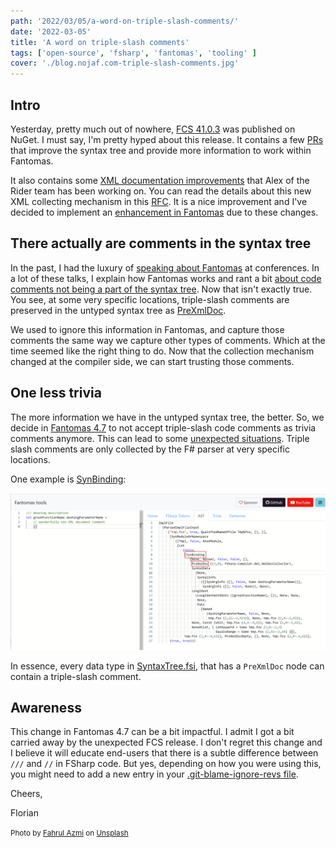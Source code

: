 ```yaml
---
path: '2022/03/05/a-word-on-triple-slash-comments/'
date: '2022-03-05'
title: 'A word on triple-slash comments'
tags: ['open-source', 'fsharp', 'fantomas', 'tooling' ]
cover: './blog.nojaf.com-triple-slash-comments.jpg'
---
```


## Intro

Yesterday, pretty much out of nowhere, [FCS 41.0.3](https://www.nuget.org/packages/FSharp.Compiler.Service/41.0.3) was published on NuGet.
I must say, I'm pretty hyped about this release. It contains a few [PRs](https://github.com/dotnet/fsharp/pulls?q=is%3Apr+is%3Aclosed+author%3Anojaf+merged%3A2021-10-30..2022-03-03) that improve the syntax tree and provide more information to work within Fantomas.

It also contains some [XML documentation improvements](https://github.com/dotnet/fsharp/pulls?q=is%3Apr+11973+12484+12783) that Alex of the Rider team has been working on.
You can read the details about this new XML collecting mechanism in this [RFC](https://github.com/fsharp/fslang-design/blob/main/tooling/FST-1035-xml-documentation-collecting-mechanism.md). It is a nice improvement and I've decided to implement an [enhancement in Fantomas](https://github.com/fsprojects/fantomas/issues/1878) due to these changes.

## There actually are comments in the syntax tree

In the past, I had the luxury of [speaking about Fantomas](/public-speaking) at conferences. In a lot of these talks, I explain how Fantomas works and rant a bit [about code comments not being a part of the syntax tree](https://youtu.be/R9Ob5Vp4a9c?t=1580). Now that isn't exactly true. You see, at some very specific locations, triple-slash comments are preserved in the untyped syntax tree as [PreXmlDoc](https://fsharp.github.io/fsharp-compiler-docs/reference/fsharp-compiler-xml-prexmldoc.html).

We used to ignore this information in Fantomas, and capture those comments the same way we capture other types of comments. Which at the time seemed like the right thing to do.
Now that the collection mechanism changed at the compiler side, we can start trusting those comments.

## One less trivia

The more information we have in the untyped syntax tree, the better. So, we decide in [Fantomas 4.7](https://github.com/fsprojects/fantomas/releases/tag/v4.7.0) to not accept triple-slash code comments as trivia comments anymore.
This can lead to some [unexpected situations](https://github.com/fsprojects/fantomas/issues/2126). Triple slash comments are only collected by the F# parser at very specific locations.

One example is [SynBinding](https://fsharp.github.io/fsharp-compiler-docs/reference/fsharp-compiler-syntax-synbinding.html):

![SynBinding snippet](./synbinding-prexmldoc.png)

In essence, every data type in [SyntaxTree.fsi](https://github.com/dotnet/fsharp/blob/main/src/fsharp/SyntaxTree.fsi), that has a `PreXmlDoc` node can contain a triple-slash comment.

## Awareness

This change in Fantomas 4.7 can be a bit impactful. I admit I got a bit carried away by the unexpected FCS release. I don't regret this change and I believe it will educate end-users that there is a subtle difference between `///` and `//` in FSharp code. But yes, depending on how you were using this, you might need to add a new entry in your [.git-blame-ignore-revs file](https://github.com/fsprojects/fantomas/blob/master/docs/Documentation.md#updating-to-a-new-fantomas-version).

Cheers,

Florian

<small>Photo by <a href="https://unsplash.com/@fahrulazmi?utm_source=unsplash&utm_medium=referral&utm_content=creditCopyText">Fahrul Azmi</a> on <a href="https://unsplash.com/s/photos/three?utm_source=unsplash&utm_medium=referral&utm_content=creditCopyText">Unsplash</a></small>
  
